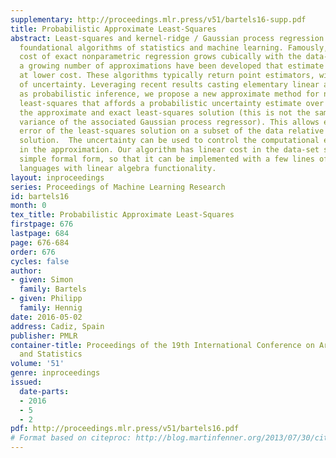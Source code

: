 ```yaml
---
supplementary: http://proceedings.mlr.press/v51/bartels16-supp.pdf
title: Probabilistic Approximate Least-Squares
abstract: Least-squares and kernel-ridge / Gaussian process regression are among the
  foundational algorithms of statistics and machine learning. Famously, the worst-case
  cost of exact nonparametric regression grows cubically with the data-set size; but
  a growing number of approximations have been developed that estimate good solutions
  at lower cost. These algorithms typically return point estimators, without measures
  of uncertainty. Leveraging recent results casting elementary linear algebra operations
  as probabilistic inference, we propose a new approximate method for nonparametric
  least-squares that affords a probabilistic uncertainty estimate over the error between
  the approximate and exact least-squares solution (this is not the same as the posterior
  variance of the associated Gaussian process regressor). This allows estimating the
  error of the least-squares solution on a subset of the data relative to the full-data
  solution.  The uncertainty can be used to control the computational effort invested
  in the approximation. Our algorithm has linear cost in the data-set size, and a
  simple formal form, so that it can be implemented with a few lines of code in programming
  languages with linear algebra functionality.
layout: inproceedings
series: Proceedings of Machine Learning Research
id: bartels16
month: 0
tex_title: Probabilistic Approximate Least-Squares
firstpage: 676
lastpage: 684
page: 676-684
order: 676
cycles: false
author:
- given: Simon
  family: Bartels
- given: Philipp
  family: Hennig
date: 2016-05-02
address: Cadiz, Spain
publisher: PMLR
container-title: Proceedings of the 19th International Conference on Artificial Intelligence
  and Statistics
volume: '51'
genre: inproceedings
issued:
  date-parts:
  - 2016
  - 5
  - 2
pdf: http://proceedings.mlr.press/v51/bartels16.pdf
# Format based on citeproc: http://blog.martinfenner.org/2013/07/30/citeproc-yaml-for-bibliographies/
---
```

